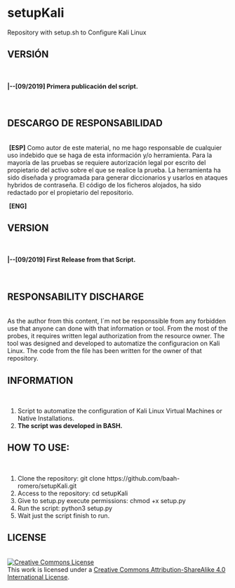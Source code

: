 # setupKali
Repository with setup.sh to Configure Kali Linux 
<br>
<h2>VERSIÓN</H2><br>
<br>
<b>|--[09/2019]&nbsp;Primera publicación del script.</b><br>
<br>
<br>
<h2>DESCARGO DE RESPONSABILIDAD</H2><br>
&nbsp;<b>[ESP]</b>
Como autor de este material, no me hago responsable de cualquier uso indebido que se haga de esta información y/o herramienta. Para la mayoría de las pruebas se requiere autorización legal por escrito del propietario del activo sobre el que se realice la prueba.
La herramienta ha sido diseñada y programada para generar diccionarios y usarlos en ataques hybridos de contraseña.
El código de los ficheros alojados, ha sido redactado por el propietario del repositorio.

&nbsp;<b>[ENG]</b>
<h2>VERSION</H2><br>
<br>
<b>|--[09/2019]&nbsp;First Release from that Script.</b><br>
<br>
<br>
<h2>RESPONSABILITY DISCHARGE</H2><br>
As the author from this content, I´m not be responssible from any forbidden use that anyone can done with that information or tool. From the most of the probes, it requires written legal authorization from the resource owner. 
The tool was designed and developed to automatize the configuracion on Kali Linux.
The code from the file has been written for the owner of that repository.
 
<h2>INFORMATION</H2><br>
<ol>
    <li>Script to automatize the configuration of Kali Linux Virtual Machines or Native Installations.</li>
    <li><b>The script was developed in BASH.</b></li>
</ol>

    
<h2>HOW TO USE:</H2><br>
<ol>
    <li>Clone the repository: git clone https://github.com/baah-romero/setupKali.git</li>
    <li>Access to the repository: cd setupKali</li>
    <li>Give to setup.py execute permissions: chmod +x setup.py</li>
    <li>Run the script: python3 setup.py</li>
    <li>Wait just the script finish to run.</li>
</ol>

<h2>LICENSE</H2><br>
<a rel="license" href="http://creativecommons.org/licenses/by-sa/4.0/"><img alt="Creative Commons License" style="border-width:0" src="https://i.creativecommons.org/l/by-sa/4.0/88x31.png" /></a><br />This work is licensed under a <a rel="license" href="http://creativecommons.org/licenses/by-sa/4.0/">Creative Commons Attribution-ShareAlike 4.0 International License</a>.
